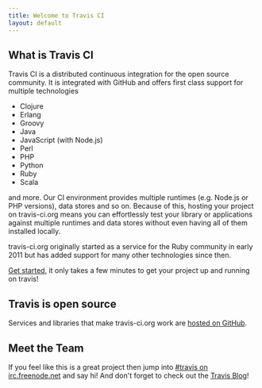 ```yaml
---
title: Welcome to Travis CI
layout: default
---
```


## What is Travis CI

Travis CI is a distributed continuous integration for the open source community. It is integrated with GitHub and offers first class support for
multiple technologies

 * Clojure
 * Erlang
 * Groovy
 * Java
 * JavaScript (with Node.js)
 * Perl
 * PHP
 * Python
 * Ruby
 * Scala

and more. Our CI environment provides multiple runtimes (e.g. Node.js or PHP versions), data stores and so on. Because of this,
hosting your project on travis-ci.org means you can effortlessly test your library or applications against multiple runtimes and
data stores without even having all of them installed locally.

travis-ci.org originally started as a service for the Ruby community in early 2011 but has added support for many other technologies since
then.

<a href="/docs/user/getting-started/">Get started</a>, it only takes a few minutes to get your project up and running on travis!


## Travis is open source

Services and libraries that make travis-ci.org work are [hosted on GitHub](https://github.com/travis-ci).


## Meet the Team

If you feel like this is a great project then jump into <a href="irc://travis#irc.freenode.net">#travis on irc.freenode.net</a> and say hi!
And don't forget to check out the [Travis Blog](/blog/)!
